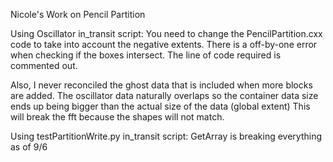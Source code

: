 Nicole's Work on Pencil Partition


Using Oscillator in_transit script: You need to change the PencilPartition.cxx code to take into account the negative extents. There is a off-by-one error when checking if the boxes intersect. The line of code required is commented out. 

Also, I never reconciled the ghost data that is included when more blocks are added. 
The oscillator data naturally overlaps so the container data size ends up being bigger than the actual size of the data (global extent)
This will break the fft because the shapes will not match.

Using testPartitionWrite.py in_transit script: GetArray is breaking everything as of 9/6


